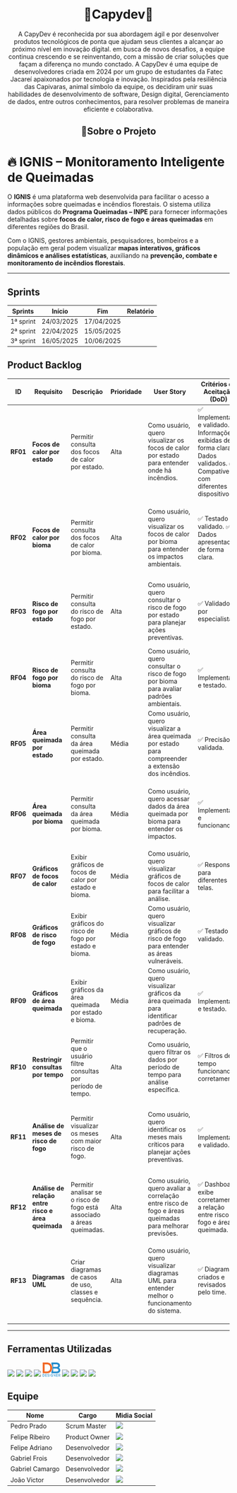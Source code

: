 <h1 align="center">🦦Capydev🦦</h1>

<p align="center">A CapyDev é reconhecida por sua abordagem ágil e por desenvolver produtos tecnológicos de ponta que ajudam seus clientes a alcançar ao próximo nível em inovação digital. em busca de novos desafios, a equipe continua crescendo e se reinventando, com a missão de criar soluções que façam a diferença no mundo conctado.
A CapyDev é uma equipe de desenvolvedores criada em 2024 por um grupo de estudantes da Fatec Jacareí apaixonados por tecnologia e inovação. Inspirados pela resiliência das Capivaras, animal símbolo da equipe, os decidiram unir suas habilidades de desenvolvimento de software, Design digital, Gerenciamento de dados, entre outros conhecimentos, para resolver problemas de maneira eficiente e colaborativa.</p>

<h2 align="center">📌Sobre o Projeto</h2>

# 🔥 IGNIS – Monitoramento Inteligente de Queimadas
 
O **IGNIS** é uma plataforma web desenvolvida para facilitar o acesso a informações sobre queimadas e incêndios florestais. O sistema utiliza dados públicos do **Programa Queimadas – INPE** para fornecer informações detalhadas sobre **focos de calor, risco de fogo e áreas queimadas** em diferentes regiões do Brasil.
 
Com o IGNIS, gestores ambientais, pesquisadores, bombeiros e a população em geral podem visualizar **mapas interativos, gráficos dinâmicos e análises estatísticas**, auxiliando na **prevenção, combate e monitoramento de incêndios florestais**.
 
---

<h2>Sprints</h2>

| Sprints | Início | Fim | Relatório |
| ------- | ------ | --- | --------- |
| 1ª sprint | 24/03/2025 | 17/04/2025 |
| 2ª sprint | 22/04/2025 | 15/05/2025 |
| 3ª sprint | 16/05/2025 | 10/06/2025 |

<h2>Product Backlog</h2>

| **ID**  | **Requisito**  | **Descrição**  | **Prioridade**  | **User Story**  | **Critérios de Aceitação (DoD)**  | **Definição de Pronto (DoR)**  |
|--------|--------------|--------------|--------------|--------------|--------------------------------|--------------------------------|
| **RF01** | **Focos de calor por estado** | Permitir consulta dos focos de calor por estado. | Alta | Como usuário, quero visualizar os focos de calor por estado para entender onde há incêndios. | ✅ Implementado e validado. ✅ Informações exibidas de forma clara. ✅ Dados validados. ✅ Compatível com diferentes dispositivos. | 🔹 Banco de dados: **Queimadas**. 🔹 Exibição: tabelas, gráficos e mapa interativo. 🔹 Softwares: **PostgreSQL, DB Designer**. |
| **RF02** | **Focos de calor por bioma** | Permitir consulta dos focos de calor por bioma. | Alta | Como usuário, quero visualizar os focos de calor por bioma para entender os impactos ambientais. | ✅ Testado e validado. ✅ Dados apresentados de forma clara. | 🔹 Banco de dados: **Queimadas**. 🔹 Exibição: gráficos interativos e tabelas. 🔹 Softwares: **PostgreSQL, DB Designer**. |
| **RF03** | **Risco de fogo por estado** | Permitir consulta do risco de fogo por estado. | Alta | Como usuário, quero consultar o risco de fogo por estado para planejar ações preventivas. | ✅ Validado por especialista. | 🔹 Banco de dados: **Queimadas**. 🔹 Exibição validada pela equipe. 🔹 Softwares: **PostgreSQL, DB Designer**. |
| **RF04** | **Risco de fogo por bioma** | Permitir consulta do risco de fogo por bioma. | Alta | Como usuário, quero consultar o risco de fogo por bioma para avaliar padrões ambientais. | ✅ Implementado e testado. | 🔹 Banco de dados validado. 🔹 Exibição em gráficos comparativos. 🔹 Softwares: **PostgreSQL, DB Designer**. |
| **RF05** | **Área queimada por estado** | Permitir consulta da área queimada por estado. | Média | Como usuário, quero visualizar a área queimada por estado para compreender a extensão dos incêndios. | ✅ Precisão validada. | 🔹 Banco de dados estruturado. 🔹 Exibição em gráficos de área. 🔹 Softwares: **PostgreSQL, DB Designer**. |
| **RF06** | **Área queimada por bioma** | Permitir consulta da área queimada por bioma. | Média | Como usuário, quero acessar dados da área queimada por bioma para entender os impactos. | ✅ Implementado e funcionando. | 🔹 Banco de dados validado. 🔹 Exibição: gráficos interativos e tabelas. 🔹 Softwares: **PostgreSQL, DB Designer**. |
| **RF07** | **Gráficos de focos de calor** | Exibir gráficos de focos de calor por estado e bioma. | Média | Como usuário, quero visualizar gráficos de focos de calor para facilitar a análise. | ✅ Responsivo para diferentes telas. | 🔹 Formato de gráfico definido pela equipe. 🔹 Softwares: **HTML5, CSS3, TypeScript**. |
| **RF08** | **Gráficos de risco de fogo** | Exibir gráficos do risco de fogo por estado e bioma. | Média | Como usuário, quero visualizar gráficos de risco de fogo para entender as áreas vulneráveis. | ✅ Testado e validado. | 🔹 Dados organizados previamente. 🔹 Softwares: **HTML5, CSS3, TypeScript**. |
| **RF09** | **Gráficos de área queimada** | Exibir gráficos da área queimada por estado e bioma. | Média | Como usuário, quero visualizar gráficos da área queimada para identificar padrões de recuperação. | ✅ Implementado e testado. | 🔹 Organização dos dados definida. 🔹 Softwares: **HTML5, CSS3, TypeScript**. |
| **RF10** | **Restringir consultas por tempo** | Permitir que o usuário filtre consultas por período de tempo. | Alta | Como usuário, quero filtrar os dados por período de tempo para análise específica. | ✅ Filtros de tempo funcionando corretamente. | 🔹 Regras de filtragem definidas pela equipe. 🔹 Softwares: **PostgreSQL, DB Designer**. |
| **RF11** | **Análise de meses de risco de fogo** | Permitir visualizar os meses com maior risco de fogo. | Alta | Como usuário, quero identificar os meses mais críticos para planejar ações preventivas. | ✅ Implementado e validado. | 🔹 Banco de dados validado: **Queimadas**. 🔹 Informações revisadas antes da implementação. 🔹 Softwares: **PostgreSQL, DB Designer**. |
| **RF12** | **Análise de relação entre risco e área queimada** | Permitir analisar se o risco de fogo está associado a áreas queimadas. | Alta | Como usuário, quero avaliar a correlação entre risco de fogo e áreas queimadas para melhorar previsões. | ✅ Dashboard exibe corretamente a relação entre risco de fogo e área queimada. | 🔹 Cálculos estatísticos definidos e validados. 🔹 Softwares: **PostgreSQL, DB Designer**. |
| **RF13** | **Diagramas UML** | Criar diagramas de casos de uso, classes e sequência. | Alta | Como usuário, quero visualizar diagramas UML para entender melhor o funcionamento do sistema. | ✅ Diagramas criados e revisados pelo time. | 🔹 Requisitos levantados antes da modelagem UML. 🔹 Softwares: **Astah, Bizagi**. 🔹 Etapas definidas para modelagem e validação. |

---

<h2>Ferramentas Utilizadas</h2>
<div>
  <img src="https://cdn.jsdelivr.net/gh/devicons/devicon@latest/icons/github/github-original-wordmark.svg", width="40", heigth="40"/>
  <img src="https://cdn.jsdelivr.net/gh/devicons/devicon@latest/icons/figma/figma-original.svg", width="40", heigth="40"/>
  <img src="https://cdn.jsdelivr.net/gh/devicons/devicon@latest/icons/trello/trello-plain.svg", width="40", heigth="40"/>
  <img src="https://cdn.jsdelivr.net/gh/devicons/devicon@latest/icons/vscode/vscode-original.svg", width="40", heigth="40"/>
  <img src="https://github.com/Capydev-jac/Capydev/blob/main/docs/images/dbdesignerlogo.png", width="40", heigth="40">
  <img src="https://cdn.jsdelivr.net/gh/devicons/devicon@latest/icons/html5/html5-plain-wordmark.svg", width="40", heigth="40"/>
  <img src="https://cdn.jsdelivr.net/gh/devicons/devicon@latest/icons/css3/css3-plain-wordmark.svg", width="40", heigth="40"/>
  <img src="https://github.com/Capydev-jac/Capydev/blob/main/docs/images/typescript_logo.png", width="40", heigth="40">
  <img src="https://cdn.jsdelivr.net/gh/devicons/devicon@latest/icons/postgresql/postgresql-plain-wordmark.svg", width="40", heigth="40"/>
</div>

<h2>Equipe</h2>

| Nome | Cargo | Midia Social |
| ---- | ----- | ------------ |
| Pedro Prado | Scrum Master | <a href="https://github.com/PeedroPrado"><img src="https://skillicons.dev/icons?i=github"></a> |
| Felipe Ribeiro | Product Owner | <a href="https://github.com/feliperib286"><img src="https://skillicons.dev/icons?i=github"></a> |
| Felipe Adriano | Desenvolvedor | <a href="https://github.com/Felipe-ACG"><img src="https://skillicons.dev/icons?i=github"></a> |
| Gabriel Frois | Desenvolvedor | <a href="https://github.com/GabrielFrois"><img src="https://skillicons.dev/icons?i=github"></a> |
| Gabriel Camargo | Desenvolvedor | <a href="https://github.com/AllanDreemur"><img src="https://skillicons.dev/icons?i=github"></a> |
| João Victor | Desenvolvedor | <a href="https://github.com/joaoestreano"><img src="https://skillicons.dev/icons?i=github"></a> |
